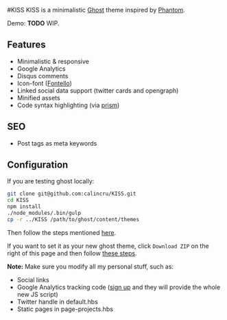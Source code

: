 #KISS
KISS is a minimalistic [Ghost](https://ghost.org/) theme inspired by
[Phantom](https://github.com/Bartinger/phantom).

Demo: **TODO** WIP.

## Features
- Minimalistic & responsive
- Google Analytics
- Disqus comments
- Icon-font ([Fontello](/assets/fonts/config.json))
- Linked social data support (twitter cards and opengraph)
- Minified assets
- Code syntax highlighting (via [prism](http://prismjs.com/))

## SEO
- Post tags as meta keywords

## Configuration

If you are testing ghost locally:
```bash
git clone git@github.com:calincru/KISS.git
cd KISS
npm install
./node_modules/.bin/gulp
cp -r ../KISS /path/to/ghost/content/themes
```
Then follow the steps mentioned [here](http://support.ghost.org/edit-ghost-theme/).

If you want to set it as your new ghost theme, click `Download ZIP` on the
right of this page and then follow
[these steps](http://support.ghost.org/upload-theme-ghostpro/).

**Note:** Make sure you modify all my personal stuff, such as:
- Social links
- Google Analytics tracking code ([sign
  up](https://accounts.google.com/ServiceLogin?service=analytics&userexp=signup&hl=en)
  and they will provide the whole new JS script)
- Twitter handle in default.hbs
- Static pages in page-projects.hbs
